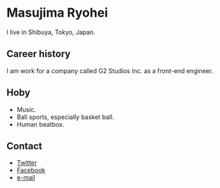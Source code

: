 # Masujima Ryohei
I live in Shibuya, Tokyo, Japan.

## Career history
I am work for a company called G2 Studios Inc. as a front-end engineer.

## Hoby
- Music.
- Ball sports, especially basket ball.
- Human beatbox.

## Contact
- [Twitter](https://twitter.com/MasujimaRyohei)
- [Facebook](https://facebook.com/MasujimaRyohei)
- [e-mail](mailto:info@example.com)
